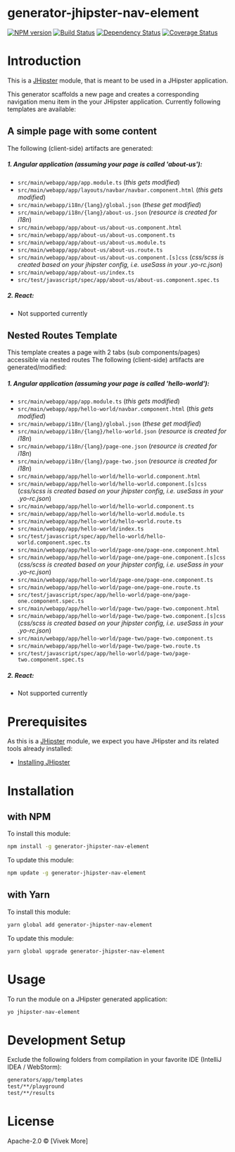 # generator-jhipster-nav-element
[![NPM version][npm-image]][npm-url] [![Build Status][travis-image]][travis-url] [![Dependency Status][daviddm-image]][daviddm-url] [![Coverage Status][coveralls-image]][coveralls-url]


# Introduction

This is a [JHipster](http://jhipster.github.io/) module, that is meant to be used in a JHipster application.

This generator scaffolds a new page and creates a corresponding navigation menu item in the your JHipster application.
Currently following templates are available:


## A simple page with some content

The following (client-side) artifacts are generated:

##### 1. Angular application (assuming your page is called 'about-us'):
 * `src/main/webapp/app/app.module.ts` (_this gets modified_)
 * `src/main/webapp/app/layouts/navbar/navbar.component.html` (_this gets modified_)
 * `src/main/webapp/i18n/{lang}/global.json` (_these get modified_)
 * `src/main/webapp/i18n/{lang}/about-us.json` (_resource is created for i18n_)
 * `src/main/webapp/app/about-us/about-us.component.html`
 * `src/main/webapp/app/about-us/about-us.component.ts`
 * `src/main/webapp/app/about-us/about-us.module.ts`
 * `src/main/webapp/app/about-us/about-us.route.ts`
 * `src/main/webapp/app/about-us/about-us.component.[s]css` (_css/scss is created based on your jhipster config, i.e. useSass in your .yo-rc.json_)
 * `src/main/webapp/app/about-us/index.ts`
 * `src/test/javascript/spec/app/about-us/about-us.component.spec.ts`

##### 2. React:
 * Not supported currently


## Nested Routes Template 

This template creates a page with 2 tabs (sub components/pages) accessible via nested routes
The following (client-side) artifacts are generated/modified:

##### 1. Angular application (assuming your page is called 'hello-world'):
 * `src/main/webapp/app/app.module.ts` (_this gets modified_)
 * `src/main/webapp/app/hello-world/navbar.component.html` (_this gets modified_)
 * `src/main/webapp/i18n/{lang}/global.json` (_these get modified_)
 * `src/main/webapp/i18n/{lang}/hello-world.json` (_resource is created for i18n_)
 * `src/main/webapp/i18n/{lang}/page-one.json` (_resource is created for i18n_)
 * `src/main/webapp/i18n/{lang}/page-two.json` (_resource is created for i18n_)
 * `src/main/webapp/app/hello-world/hello-world.component.html`
 * `src/main/webapp/app/hello-world/hello-world.component.[s]css` (_css/scss is created based on your jhipster config, i.e. useSass in your .yo-rc.json_)
 * `src/main/webapp/app/hello-world/hello-world.component.ts`
 * `src/main/webapp/app/hello-world/hello-world.module.ts`
 * `src/main/webapp/app/hello-world/hello-world.route.ts`
 * `src/main/webapp/app/hello-world/index.ts`
 * `src/test/javascript/spec/app/hello-world/hello-world.component.spec.ts`
 * `src/main/webapp/app/hello-world/page-one/page-one.component.html`
 * `src/main/webapp/app/hello-world/page-one/page-one.component.[s]css` (_css/scss is created based on your jhipster config, i.e. useSass in your .yo-rc.json_)
 * `src/main/webapp/app/hello-world/page-one/page-one.component.ts`
 * `src/main/webapp/app/hello-world/page-one/page-one.route.ts`
 * `src/test/javascript/spec/app/hello-world/page-one/page-one.component.spec.ts`
 * `src/main/webapp/app/hello-world/page-two/page-two.component.html`
 * `src/main/webapp/app/hello-world/page-two/page-two.component.[s]css` (_css/scss is created based on your jhipster config, i.e. useSass in your .yo-rc.json_)
 * `src/main/webapp/app/hello-world/page-two/page-two.component.ts`
 * `src/main/webapp/app/hello-world/page-two/page-two.route.ts`
 * `src/test/javascript/spec/app/hello-world/page-two/page-two.component.spec.ts`

##### 2. React:
 * Not supported currently

# Prerequisites

As this is a [JHipster](http://jhipster.github.io/) module, we expect you have JHipster and its related tools already installed:

- [Installing JHipster](https://jhipster.github.io/installation.html)


# Installation

## with NPM

To install this module:
```bash
npm install -g generator-jhipster-nav-element
```

To update this module:
```bash
npm update -g generator-jhipster-nav-element
```

## with Yarn

To install this module:
```bash
yarn global add generator-jhipster-nav-element
```

To update this module:
```bash
yarn global upgrade generator-jhipster-nav-element
```


# Usage

To run the module on a JHipster generated application:

```bash
yo jhipster-nav-element
```


# Development Setup

Exclude the following folders from compilation in your favorite IDE (IntelliJ IDEA / WebStorm):

```bash
generators/app/templates
test/**/playground
test/**/results
```


# License

Apache-2.0 © [Vivek More]


[npm-image]: https://img.shields.io/npm/v/generator-jhipster-nav-element.svg
[npm-url]: https://npmjs.org/package/generator-jhipster-nav-element
[travis-image]: https://travis-ci.org/vivekmore/generator-jhipster-nav-element.svg?branch=master
[travis-url]: https://travis-ci.org/vivekmore/generator-jhipster-nav-element
[daviddm-image]: https://david-dm.org/vivekmore/generator-jhipster-nav-element.svg?theme=shields.io
[daviddm-url]: https://david-dm.org/vivekmore/generator-jhipster-nav-element
[coveralls-image]: https://coveralls.io/repos/github/vivekmore/generator-jhipster-nav-element/badge.svg
[coveralls-url]: https://coveralls.io/github/vivekmore/generator-jhipster-nav-element
